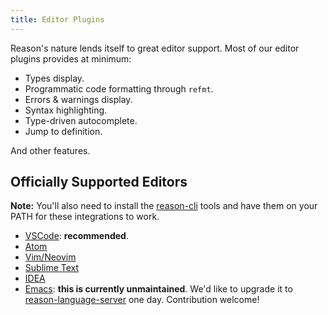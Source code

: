 ```yaml
---
title: Editor Plugins
---
```


Reason's nature lends itself to great editor support. Most of our editor plugins provides at minimum:

- Types display.
- Programmatic code formatting through `refmt`.
- Errors & warnings display.
- Syntax highlighting.
- Type-driven autocomplete.
- Jump to definition.

And other features.

## Officially Supported Editors

**Note:** You'll also need to install the [reason-cli](https://github.com/reasonml/reason-cli) tools and have them on your PATH for these integrations to work.

- [VSCode](https://github.com/jaredly/reason-language-server): **recommended**.
- [Atom](https://github.com/reasonml-editor/atom-ide-reason)
- [Vim/Neovim](https://github.com/reasonml-editor/vim-reason-plus)
- [Sublime Text](https://github.com/reasonml-editor/sublime-reason)
- [IDEA](https://github.com/reasonml-editor/reasonml-idea-plugin)
- [Emacs](https://github.com/reasonml-editor/reason-mode): **this is currently unmaintained**. We'd like to upgrade it to [reason-language-server](https://github.com/jaredly/reason-language-server) one day. Contribution welcome!
